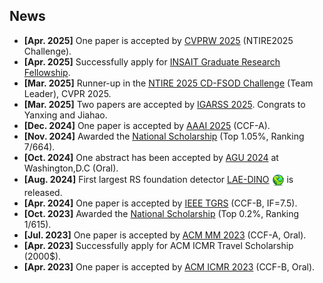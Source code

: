 <!-- ## News -->
<h2 id="news">
News
</h2>

- **[Apr. 2025]** One paper is accepted by <a href="https://cvpr.thecvf.com//">CVPRW 2025</a> (NTIRE2025 Challenge).
- **[Apr. 2025]** Successfully apply for <a href="https://insait.ai/grf/">INSAIT Graduate Research Fellowship</a>.
- **[Mar. 2025]** Runner-up in the <a href="https://codalab.lisn.upsaclay.fr/competitions/21851#learn_the_details">NTIRE 2025 CD-FSOD Challenge</a> (Team Leader), CVPR 2025. 
- **[Mar. 2025]** Two papers are accepted by <a href="https://www.2025.ieeeigarss.org/index.php">IGARSS 2025</a>. Congrats to Yanxing and Jiahao.
- **[Dec. 2024]** One paper is accepted by <a href="https://aaai.org/conference/aaai/aaai-25/">AAAI 2025</a> (CCF-A).
- **[Nov. 2024]** Awarded the <a href="">National Scholarship</a> (Top 1.05%, Ranking 7/664).
- **[Oct. 2024]** One abstract has been accepted by <a href="https://www.agu.org/annual-Meeting">AGU 2024</a> at Washington,D.C (Oral).
- **[Aug. 2024]** First largest RS foundation detector <a href="https://arxiv.org/abs/2408.09110">LAE-DINO</a> <img src="images/papers/lae-dino.png" style="vertical-align: middle;" alt="Logo" width="20"> is released.
- **[Apr. 2024]** One paper is accepted by <a href="https://ieeexplore.ieee.org/xpl/RecentIssue.jsp?punumber=36">IEEE TGRS</a> (CCF-B, IF=7.5).
- **[Oct. 2023]** Awarded the <a href="">National Scholarship</a> (Top 0.2%, Ranking 1/615).
- **[Jul. 2023]** One paper is accepted by <a href="https://www.acmmm2023.org/">ACM MM 2023</a> (CCF-A, Oral).
- **[Apr. 2023]** Successfully apply for ACM ICMR Travel Scholarship (2000$).
- **[Apr. 2023]** One paper is accepted by <a href="https://icmr2023.org/">ACM ICMR 2023</a> (CCF-B, Oral).